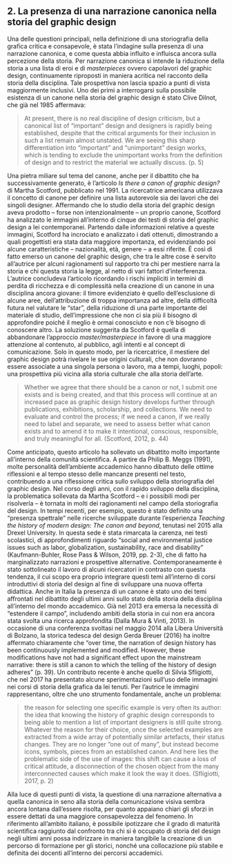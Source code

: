 ## 2. La presenza di una narrazione canonica nella storia del graphic design

Una delle questioni principali, nella definizione di una storiografia della grafica critica e consapevole, è stata l’indagine sulla presenza di una narrazione canonica, e come questa abbia influito e influisca ancora sulla percezione della storia. Per narrazione canonica si intende la riduzione della storia a una lista di eroi e di *masterpieces* ovvero capolavori del graphic design, continuamente riproposti in maniera acritica nel racconto della storia della disciplina. Tale prospettiva non lascia spazio a punti di vista maggiormente inclusivi.
Uno dei primi a interrogarsi sulla possibile esistenza di un canone nella storia del graphic design è stato Clive Dilnot, che già nel 1985 affermava:
> At present, there is no real discipline of design criticism, but a canonical list of “important” design and designers is rapidly being established, despite that the critical arguments for their inclusion in such a list remain almost unstated. We are seeing this sharp differentiation into “important” and “unimportant” design works, which is tending to exclude the unimportant works from the definition of design and to restrict the material we actually discuss. (p. 5)

Una pietra miliare sul tema del canone, anche per il dibattito che ha successivamente generato, è l’articolo *Is there a canon of graphic design?* di Martha Scotford, pubblicato nel 1991. La ricercatrice americana utilizzava il concetto di canone per definire una lista autorevole sia dei lavori che dei singoli designer. Affermando che lo studio della storia del graphic design aveva prodotto – forse non intenzionalmente – un proprio canone, Scotford ha analizzato le immagini all’interno di cinque dei testi di storia del graphic design a lei contemporanei. Partendo dalle informazioni relative a queste immagini, Scotford ha incrociato e analizzato i dati ottenuti, dimostrando a quali progettisti era stata data maggiore importanza, ed evidenziando poi alcune caratteristiche – nazionalità, età, genere – a essi riferite. È così di fatto emerso un canone del graphic design, che tra le altre cose è servito all’autrice per alcuni ragionamenti sul rapporto tra chi per mestiere narra la storia e chi questa storia la legge, al netto di vari fattori d’interferenza.
L’autrice concludeva l’articolo ricordando i rischi impliciti in termini di perdita di ricchezza e di complessità nella creazione di un canone in una disciplina ancora giovane: il timore evidenziato è quello dell’esclusione di alcune aree, dell’attribuzione di troppa importanza ad altre, della difficoltà futura nel valutare le “star”, della riduzione di una parte importante del materiale di studio, dell’impressione che non ci sia più il bisogno di approfondire poiché il meglio è ormai conosciuto e non c’è bisogno di conoscere altro. La soluzione suggerita da Scotford è quella di abbandonare l’approccio *master/masterpiece* in favore di una maggiore attenzione al contenuto, al pubblico, agli intenti e al concept di comunicazione. Solo in questo modo, per la ricercatrice, il mestiere del graphic design potrà rivelare le sue origini culturali, che non dovranno essere associate a una singola persona o lavoro, ma a tempi, luoghi, popoli: una prospettiva più vicina alla storia culturale che alla storia dell’arte.

> Whether we agree that there should be a canon or not, I submit one exists and is being created, and that this process will continue at an increased pace as graphic design history develops further through publications, exhibitions, scholarship, and collections. We need to evaluate and control the process; if we need a canon, if we really need to label and separate, we need to assess better what canon exists and to amend it to make it intentional, conscious, responsible, and truly meaningful for all. (Scotford, 2012, p. 44)

Come anticipato, questo articolo ha sollevato un dibattito molto importante all’interno della comunità scientifica. A partire da Philip B. Meggs (1991), molte personalità dell’ambiente accademico hanno dibattuto delle ottime riflessioni e al tempo stesso delle mancanze presenti nel testo, contribuendo a una riflessione critica sullo sviluppo della storiografia del graphic design.
Nel corso degli anni, con il rapido sviluppo della disciplina, la problematica sollevata da Martha Scotford – e i possibili modi per risolverla – è tornata in molti dei ragionamenti nel campo della storiografia del design. In tempi recenti, per esempio, questo è stato definito una “presenza spettrale” nelle ricerche sviluppate durante l’esperienza *Teaching the history of modern design: The canon and beyond*, tenutasi nel 2015 alla Drexel University. In questa sede è stata rimarcata la carenza, nei testi scolastici, di approfondimenti riguardo “social and environmental justice issues such as labor, globalization, sustainability, race and disability” (Kaufmann-Buhler, Rose Pass & Wilson, 2019, pp. 2-3), che di fatto ha marginalizzato narrazioni e prospettive alternative. Contemporaneamente è stato sottolineato il lavoro di alcuni ricercatori in contrasto con questa tendenza, il cui scopo era proprio integrare questi temi all’interno di corsi introduttivi di storia del design al fine di sviluppare una nuova offerta didattica.
Anche in Italia la presenza di un canone è stato uno dei temi affrontati nel dibattito degli ultimi anni sullo stato della storia della disciplina all’interno del mondo accademico. Già nel 2013 era emersa la necessità di “estendere il campo”, includendo ambiti della storia in cui non era ancora stata svolta una ricerca approfondita (Dalla Mura & Vinti, 2013). In occasione di una conferenza svoltasi nel maggio 2014 alla Libera Università di Bolzano, la storica tedesca del design Gerda Breuer (2016) ha inoltre affermato chiaramente che “over time, the narration of design history has been continuously implemented and modified. However, these modifications have not had a significant effect upon the mainstream narrative: there is still a canon to which the telling of the history of design adheres” (p. 39).
Un contributo recente è anche quello di Silvia Sfligiotti, che nel 2017 ha presentato alcune sperimentazioni sull’uso delle immagini nei corsi di storia della grafica da lei tenuti. Per l’autrice le immagini rappresentano, oltre che uno strumento fondamentale, anche un problema:

> the reason for selecting one specific example is very often its author: the idea that knowing the history of graphic design corresponds to being able to mention a list of important designers is still quite strong. Whatever the reason for their choice, once the selected examples are extracted from a wide array of potentially similar artefacts, their status changes. They are no longer “one out of many”, but instead become icons, symbols, pieces from an established canon. And here lies the problematic side of the use of images: this shift can cause a loss of critical attitude, a disconnection of the chosen object from the many interconnected causes which make it look the way it does. (Sfligiotti, 2017, p. 2)

Alla luce di questi punti di vista, la questione di una narrazione alternativa a quella canonica in seno alla storia della comunicazione visiva sembra ancora lontana dall’essere risolta, per quanto appaiano chiari gli sforzi in essere dettati da una maggiore consapevolezza del fenomeno.
In riferimento all’ambito italiano, è possibile ipotizzare che il grado di maturità scientifica raggiunto dal confronto tra chi si è occupato di storia del design negli ultimi anni possa indirizzare in maniera tangibile la creazione di un percorso di formazione per gli storici, nonché una collocazione più stabile e definita dei docenti all’interno dei percorsi accademici.